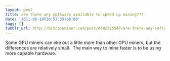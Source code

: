 ```yaml
---
layout: post
title: are there any software available to speed up mining???
date: '2011-06-10T20:57:35+08:00'
tags: []
tumblr_url: http://bitcoinminer.com/post/6402325547/are-there-any-software-available-to-speed-up
---
```

Some GPU miners can eke out a little more than other GPU miners, but the differences are relatively small.  The main way to mine faster is to be using more capable hardware.
